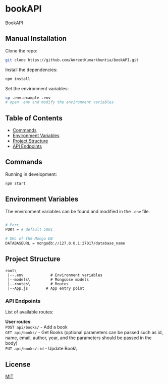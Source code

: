 # bookAPI
 BookAPI
## Manual Installation

Clone the repo:

```bash
git clone https://github.com/AmreetKumarkhuntia/bookAPI.git
```

Install the dependencies:

```bash
npm install
```

Set the environment variables:

```bash
cp .env.example .env
# open .env and modify the environment variables
```

## Table of Contents

- [Commands](#commands)
- [Environment Variables](#environment-variables)
- [Project Structure](#project-structure)
- [API Endpoints](#api-endpoints)

## Commands

Running in development:

```bash
npm start
```

## Environment Variables

The environment variables can be found and modified in the `.env` file.

```bash

# Port
PORT = # default 5001

# URL of the Mongo DB
DATABASEURL = mongodb://127.0.0.1:27017/database_name

```

## Project Structure

```
root\
 |--.env            # Environment variables
 |--models\         # Mongoose models
 |--routes\         # Routes
 |--App.js        # App entry point
```

### API Endpoints

List of available routes:


**User routes**:\
`POST api/books/` - Add a book\
`GET api/books/` - Get Books (optional parameters can be passed such as id, name, email, author, year, and the parameters should be passed in the body)\
`PUT api/books/:id` - Update Book\

## License

[MIT](LICENSE)
